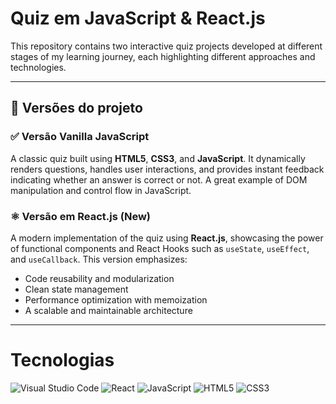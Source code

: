 # Quiz em JavaScript & React.js

This repository contains two interactive quiz projects developed at different stages of my learning journey, each highlighting different approaches and technologies.

<hr>

## 🧠 Versões do projeto

### ✅ Versão Vanilla JavaScript

A classic quiz built using **HTML5**, **CSS3**, and **JavaScript**. It dynamically renders questions, handles user interactions, and provides instant feedback indicating whether an answer is correct or not. A great example of DOM manipulation and control flow in JavaScript.

### ⚛️ Versão em React.js (New)

A modern implementation of the quiz using **React.js**, showcasing the power of functional components and React Hooks such as `useState`, `useEffect`, and `useCallback`. This version emphasizes:
- Code reusability and modularization
- Clean state management
- Performance optimization with memoization
- A scalable and maintainable architecture

<hr>

# Tecnologias

![Visual Studio Code](https://img.shields.io/badge/Visual%20Studio%20Code-0078d7.svg?style=for-the-badge&logo=visual-studio-code&logoColor=white)
![React](https://img.shields.io/badge/react-%2320232a.svg?style=for-the-badge&logo=react&logoColor=%2361DAFB)
![JavaScript](https://img.shields.io/badge/javascript-%23323330.svg?style=for-the-badge&logo=javascript&logoColor=%23F7DF1E)
![HTML5](https://img.shields.io/badge/html5-%23E34F26.svg?style=for-the-badge&logo=html5&logoColor=white)
![CSS3](https://img.shields.io/badge/css3-%231572B6.svg?style=for-the-badge&logo=css3&logoColor=white)

